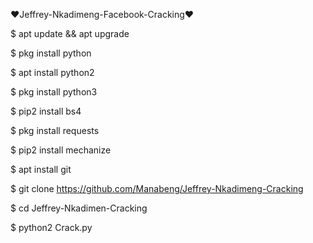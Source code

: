 ❤Jeffrey-Nkadimeng-Facebook-Cracking❤

$ apt update && apt upgrade

$ pkg install python

$ apt install python2

$ pkg install python3

$ pip2 install bs4

$ pkg install requests

$ pip2 install mechanize

$ apt install git

$ git clone https://github.com/Manabeng/Jeffrey-Nkadimeng-Cracking

$ cd Jeffrey-Nkadimen-Cracking

$ python2 Crack.py
